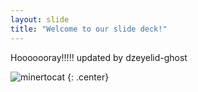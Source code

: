 ```yaml
---
layout: slide
title: "Welcome to our slide deck!"
---
```


Hooooooray!!!!! updated by dzeyelid-ghost

![minertocat](https://octodex.github.com/images/minertocat.png)
{: .center}
